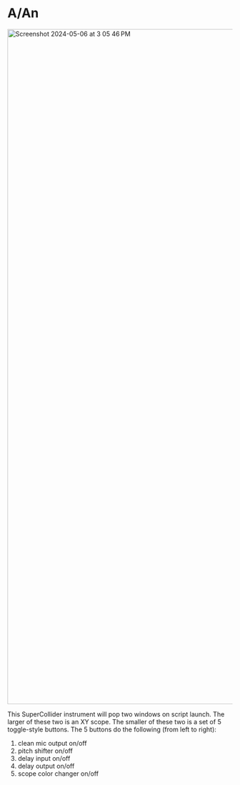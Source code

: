 # A/An

<img width="1512" alt="Screenshot 2024-05-06 at 3 05 46 PM" src="https://github.com/williamthazard/aan/assets/105560469/17c37f55-7286-4089-8484-79e2543f1d18">

This SuperCollider instrument will pop two windows on script launch. The larger of these two is an XY scope. The smaller of these two is a set of 5 toggle-style buttons. The 5 buttons do the following (from left to right):

1) clean mic output on/off
2) pitch shifter on/off
3) delay input on/off
4) delay output on/off
5) scope color changer on/off
